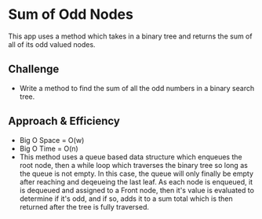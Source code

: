 # Sum of Odd Nodes
This app uses a method which takes in a binary tree and returns the sum of all of its odd valued nodes.

## Challenge
- Write a method to find the sum of all the odd numbers in a binary search tree.

## Approach & Efficiency
- Big O Space = O(w)
- Big O Time = O(n)
- This method uses a queue based data structure which enqueues the root node, then a while loop which traverses the binary tree so long as the queue is not empty. In this case, the queue will only finally be empty after reaching and deqeueing the last leaf. As each node is enqueued, it is dequeued and assigned to a Front node, then it's value is evaluated to determine if it's odd, and if so, adds it to a sum total which is then returned after the tree is fully traversed.

